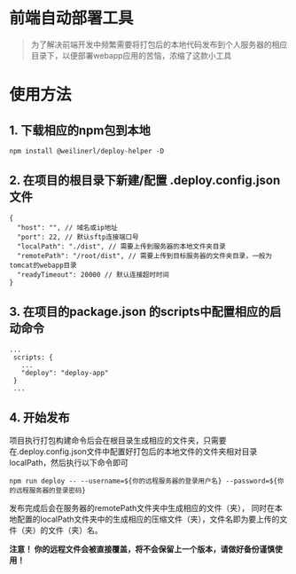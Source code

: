 # 前端自动部署工具

> 为了解决前端开发中频繁需要将打包后的本地代码发布到个人服务器的相应目录下，以便部署webapp应用的苦恼，浓缩了这款小工具

# 使用方法

## 1. 下载相应的npm包到本地
```
npm install @weilinerl/deploy-helper -D
```

## 2. 在项目的根目录下新建/配置 **.deploy.config.json** 文件

```
{
  "host": "", // 域名或ip地址
  "port": 22, // 默认sftp连接端口号
  "localPath": "./dist", // 需要上传到服务器的本地文件夹目录
  "remotePath": "/root/dist", // 需要上传到目标服务器的文件夹目录，一般为tomcat的webapp目录
  "readyTimeout": 20000 // 默认连接超时时间
}
```

## 3. 在项目的package.json 的scripts中配置相应的启动命令

```
...
 scripts: {
   ...
   "deploy": "deploy-app"
 }
 ...
```
## 4. 开始发布

项目执行打包构建命令后会在根目录生成相应的文件夹，只需要在.deploy.config.json文件中配置好打包后的本地文件的文件夹相对目录localPath，然后执行以下命令即可

```
npm run deploy -- --username=${你的远程服务器的登录用户名} --password=${你的远程服务器的登录密码}
```

发布完成后会在服务器的remotePath文件夹中生成相应的文件（夹），
同时在本地配置的localPath文件夹中的生成相应的压缩文件（夹），文件名即为要上传的文件（夹）的文件（夹）名。

**注意！ 你的远程文件会被直接覆盖，将不会保留上一个版本，请做好备份谨慎使用！**
